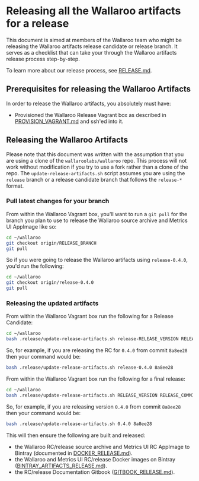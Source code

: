 # Releasing all the Wallaroo artifacts for a release

This document is aimed at members of the Wallaroo team who might be releasing the Wallaroo artifacts release candidate or release branch. It serves as a checklist that can take your through the Wallaroo artifacts release process step-by-step.

To learn more about our release process, see [RELEASE.md](RELEASE.md).

## Prerequisites for releasing the Wallaroo Artifacts

In order to release the Wallaroo artifacts, you absolutely must have:

* Provisioned the Wallaroo Release Vagrant box as described in [PROVISION_VAGRANT.md](PROVISION_VAGRANT.md) and ssh'ed into it.

## Releasing the Wallaroo Artifacts

Please note that this document was written with the assumption that you are using a clone of the `wallaroolabs/wallaroo` repo. This process will not work without modification if you try to use a fork rather than a clone of the repo. The `update-release-artifacts.sh` script assumes you are using the `release` branch or a release candidate branch that follows the `release-*` format.

### Pull latest changes for your branch

From within the Wallaroo Vagrant box, you'll want to run a `git pull` for the branch you plan to use to release the Wallaroo source archive and Metrics UI AppImage like so:

```bash
cd ~/wallaroo
git checkout origin/RELEASE_BRANCH
git pull
```

So if you were going to release the Wallaroo artifacts using `release-0.4.0`, you'd run the following:

```bash
cd ~/wallaroo
git checkout origin/release-0.4.0
git pull
```

### Releasing the updated artifacts

From within the Wallaroo Vagrant box run the following for a Release Candidate:

```bash
cd ~/wallaroo
bash .release/update-release-artifacts.sh release-RELEASE_VERSION RELEASE_COMMIT
```

So, for example, if you are releasing the RC for `0.4.0` from commit `8a8ee28` then your command would be:

```bash
bash .release/update-release-artifacts.sh release-0.4.0 8a8ee28
```

From within the Wallaroo Vagrant box run the following for a final release:

```bash
cd ~/wallaroo
bash .release/update-release-artifacts.sh RELEASE_VERSION RELEASE_COMMIT
```

So, for example, if you are releasing version `0.4.0` from commit `8a8ee28` then your command would be:

```bash
bash .release/update-release-artifacts.sh 0.4.0 8a8ee28
```

This will then ensure the following are built and released:

* the Wallaroo RC/release source archive and Metrics UI RC AppImage to Bintray (documented in [DOCKER_RELEASE.md](DOCKER_RELEASE.md)).
* the Wallaroo and Metrics UI RC/release Docker images on Bintray ([BINTRAY_ARTIFACTS_RELEASE.md](BINTRAY_ARTIFACTS_RELEASE.md)).
* the RC/release Documentation Gitbook ([GITBOOK_RELEASE.md](GITBOOK_RELEASE.md)).
